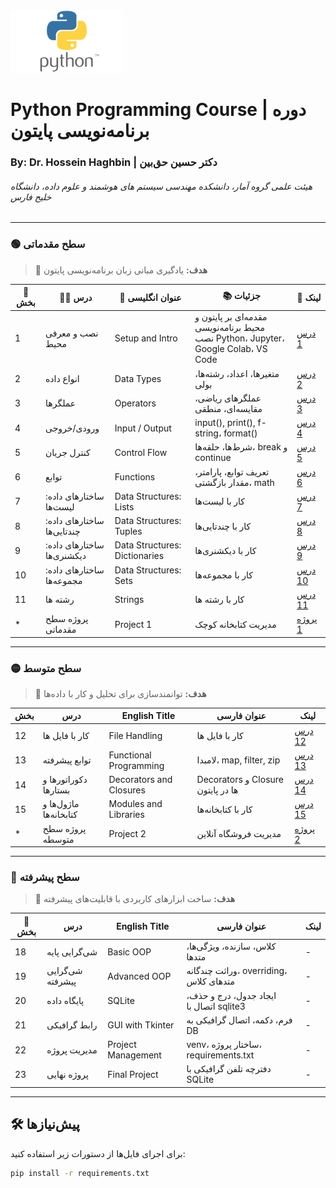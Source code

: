 <img src="images/Python-logo.png" alt="Python Course" width="180" height="100">

# Python Programming Course | دوره برنامه‌نویسی پایتون

### By: Dr. Hossein Haghbin | دکتر حسین حق‌بین 

###### هیئت علمی گروه آمار، دانشکده مهندسی سیستم های هوشمند و علوم داده، دانشگاه خلیج فارس

---

### 🟢 سطح مقدماتی
> 🎯 **هدف:** یادگیری مبانی زبان برنامه‌نویسی پایتون


| 🔢 بخش | 🧑‍🏫 درس | 📝 عنوان انگلیسی | 📚 جزئیات | 🔗 لینک |
|-------|---------|------------------|----------------|----------------|
| 1 | نصب و معرفی محیط | Setup and Intro | مقدمه‌ای بر پایتون و محیط برنامه‌نویسی<br/>نصب Python، Jupyter، Google Colab، VS Code |[درس 1](https://github.com/haghbinh/Python-Course/blob/master/Notebooks/sec1_setup_intro.ipynb)|
| 2 | انواع داده | Data Types | متغیرها، اعداد، رشته‌ها، بولی|[درس 2](https://github.com/haghbinh/Python-Course/blob/master/Notebooks/sec2_Data_Types.ipynb)|
| 3 | عملگرها | Operators | عملگرهای ریاضی، مقایسه‌ای، منطقی | [درس 3](https://github.com/haghbinh/Python-Course/blob/master/Notebooks/sec3_operators.ipynb) |
| 4 | ورودی/خروجی | Input / Output | input(), print(), f-string، format() | [درس 4](https://github.com/haghbinh/Python-Course/blob/master/Notebooks/sec4_input_output.ipynb)  |
| 5 | کنترل جریان | Control Flow | شرط‌ها، حلقه‌ها، break و continue | [درس 5](https://github.com/haghbinh/Python-Course/blob/master/Notebooks/sec5_Control_Flow.ipynb)  |
| 6 | توابع | Functions | تعریف توابع، پارامتر، مقدار بازگشتی، math | [درس 6](https://github.com/haghbinh/Python-Course/blob/master/Notebooks/sec6_Functions.ipynb)  |
| 7 |  ساختارهای داده: لیست‌ها | Data Structures: Lists | کار با لیست‌ها | [درس 7](https://github.com/haghbinh/Python-Course/blob/master/Notebooks/sec7_Data_Structures_list.ipynb)  |
| 8 |  ساختارهای داده: چندتایی‌ها | Data Structures: Tuples | کار با چندتایی‌ها | [درس 8](https://github.com/haghbinh/Python-Course/blob/master/Notebooks/sec8_Data_Structures_tuples.ipynb)  |
| 9 |  ساختارهای داده: دیکشنری‌ها | Data Structures: Dictionaries | کار با دیکشنری‌ها | [درس 9](https://github.com/haghbinh/Python-Course/blob/master/Notebooks/sec9_Data_Structures_Dictionaries.ipynb)  |
| 10 |  ساختارهای داده: مجموعه‌ها | Data Structures: Sets | کار با مجموعه‌ها | [درس 10](https://github.com/haghbinh/Python-Course/blob/master/Notebooks/sec10_Data_Structures_sets.ipynb)  |
| 11 |  رشته ها| Strings | کار با رشته ها | [درس 11](https://github.com/haghbinh/Python-Course/blob/master/Notebooks/sec11_strings.ipynb)  |
| * | پروژه سطح مقدماتی | Project 1 | مدیریت کتابخانه کوچک | [پروژه 1](https://github.com/haghbinh/Python-Course/blob/master/Notebooks/proj1.ipynb)  |


---

### 🟡 سطح متوسط
> 🎯 **هدف:** توانمندسازی برای تحلیل و کار با داده‌ها

| بخش | درس | English Title | عنوان فارسی | لینک |
|-----|--------|-------------------|-------------------|-----------|
| 12 |  کار با فایل ها | File Handling | کار با فایل ها | [درس 12](https://github.com/haghbinh/Python-Course/blob/master/Notebooks/sec12_File_Handling.ipynb)  |
| 13 | توابع پیشرفته | Functional Programming | لامبدا، map, filter, zip | [درس 13](https://github.com/haghbinh/Python-Course/blob/master/Notebooks/sec13_Functional_Programming.ipynb) |
| 14 | دکوراتورها و بستارها | Decorators and Closures | Decorators و Closure ها در پایتون | [درس 14](https://github.com/haghbinh/Python-Course/blob/master/Notebooks/sec14_Decoders_Closure.ipynb) |
| 15 | ماژول‌ها و کتابخانه‌ها | Modules and Libraries | کار با کتابخانه‌ها | [درس 15](https://github.com/haghbinh/Python-Course/blob/master/Notebooks/sec15_Modules_Libraries.ipynb) |
| * | پروژه سطح متوسطه | Project 2 | مدیریت  فروشگاه آنلاین | [پروژه 2](https://github.com/haghbinh/Python-Course/blob/master/Notebooks/proj2.ipynb)  |


---

### 🔵 سطح پیشرفته
> 🎯 **هدف:** ساخت ابزارهای کاربردی با قابلیت‌های پیشرفته

| 🔢 بخش | درس | English Title | عنوان فارسی | لینک |
|--------|------|----------------|----------------|------|
| 18 | شی‌گرایی پایه | Basic OOP | کلاس، سازنده، ویژگی‌ها، متدها | - |
| 19 | شی‌گرایی پیشرفته | Advanced OOP | وراثت چندگانه، overriding، متدهای کلاس | - |
| 20 | پایگاه داده | SQLite | ایجاد جدول، درج و حذف، اتصال با sqlite3 | - |
| 21 | رابط گرافیکی | GUI with Tkinter | فرم، دکمه، اتصال گرافیکی به DB | - |
| 22 | مدیریت پروژه | Project Management | venv، ساختار پروژه، requirements.txt | - |
| 23 | پروژه نهایی | Final Project | دفترچه تلفن گرافیکی با SQLite | - |


---

## 🛠 پیش‌نیازها

برای اجرای فایل‌ها از دستورات زیر استفاده کنید:

```bash
pip install -r requirements.txt
```
